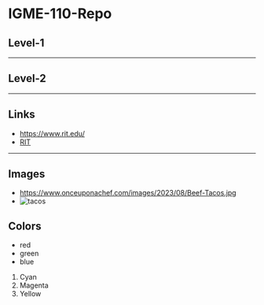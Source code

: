 # IGME-110-Repo
## Level-1
---
## Level-2
---
## Links
- https://www.rit.edu/
- [RIT](https://www.rit.edu/)
---
## Images
- https://www.onceuponachef.com/images/2023/08/Beef-Tacos.jpg
- ![tacos](https://www.onceuponachef.com/images/2023/08/Beef-Tacos.jpg)
## Colors
- red
- green
- blue
1. Cyan
2. Magenta
3. Yellow

